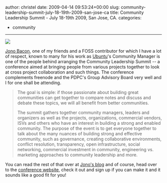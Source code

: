 author: christel
date: 2009-04-14 09:53:24+00:00
slug: community-leadership-summit-july-18-19th-2009-san-jose-ca
title: Community Leadership Summit - July 18-19th 2009, San Jose, CA.
categories:
- community
---

[![](http://farm4.static.flickr.com/3335/3432437765_914490f5e9.jpg)](http://www.communityleadershipsummit.com/)



[Jono Bacon](http://jonobacon.org), one of my friends and a FOSS contributor for which I have a lot of respect, known to many for his work as [Ubuntu](http://www.ubuntu.com)'s Community Manager is one of the people behind arranging the Community Leadership Summit -- a conference aimed at bringing people from various projects together to look at cross project collaboration and such things. The conference complements freenode and the PDPC's Group Advisory Board very well and I for one shall be attending.



<blockquote>The goal is simple: if those passionate about building great communities can get together to compare notes and discuss and debate these topics, we will all benefit from better communities.



The summit gathers together community managers, leaders and organizers as well as the projects, organizations, commercial vendors, ISVs and others who have an interest in building a strong and enabled community. The purpose of the event is to get everyone together to talk about the many nuances of building strong and effective community, such as governance, creating collaborative environments, conflict resolution, transparency, open infrastructure, social networking, commercial investment in community, engineering vs. marketing approaches to community leadership and more.</blockquote>



You can read the rest of that over at [Jono's blog](http://www.jonobacon.org/2009/04/12/community-leadership-summit-2009/) and of course, head over to the [conference website](http://www.communityleadershipsummit.com/), check it out and sign up if you can make it and it sounds like a good fit for you!
